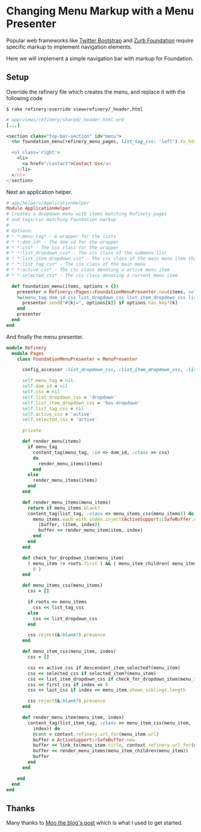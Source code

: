 # Changing Menu Markup with a Menu Presenter

Popular web frameworks like [Twitter Bootstrap](http://getbootstrap.com/) and [Zurb Foundation](http://foundation.zurb.com/) require specific markup to implement navigation elements.

Here we will implement a simple navigation bar with markup for Foundation.

## Setup

Override the refinery file which creates the menu, and replace it with the following code

```shell
$ rake refinery:override view=refinery/_header.html
```

```ruby
# app/views/refinery/shared/_header.html.erb
[...]

<section class="top-bar-section" id="menu">
  <%= foundation_menu(refinery_menu_pages, list_tag_css: 'left').to_html %>

  <ul class='right'>
    <li>
      <a href="/contact">Contact Us</a>
    </li>
  </ul>
</section>
```

Next an application helper.

```ruby
# app/helpers/ApplicationHelper
Module ApplicationHelper
# Creates a dropdown menu with items matching Refinery pages
# and tags/css matching Foundation markup
#
# Options:
# * *:menu_tag* - A wrapper for the lists
# * *:dom_id* - The dom id for the wrapper
# * *:css* - The css class for the wrapper
# * *:list_dropdown_css* - The css class of the submenu list
# * *:list_item_dropdown_css* - The css class of the main menu item that has a dropdown
# * *:list_tag_css* - The css class of the main menu
# * *:active_css* - The css class denoting a active menu item
# * *:selected_css* - The css class denoting a current menu item

  def foundation_menu(items, options = {})
    presenter = Refinery::Pages::FoundationMenuPresenter.new(items, self)
    %w(menu_tag dom_id css list_dropdown_css list_item_dropdown_css list_tag_css active_css selected_css).map(&:to_sym).each do |k|
      presenter.send("#{k}=", options[k]) if options.has_key?(k)
    end
    presenter
  end
end
```

And finally the menu presenter.

```ruby
module Refinery
  module Pages
    class FoundationMenuPresenter < MenuPresenter

      config_accessor :list_dropdown_css, :list_item_dropdown_css, :list_tag_css

      self.menu_tag = nil
      self.dom_id = nil
      self.css = nil
      self.list_dropdown_css = 'dropdown'
      self.list_item_dropdown_css = 'has-dropdown'
      self.list_tag_css = nil
      self.active_css = 'active'
      self.selected_css = 'active'

      private

      def render_menu(items)
        if menu_tag
          content_tag(menu_tag, :id => dom_id, :class => css)
          do
            render_menu_items(items)
          end
        else
          render_menu_items(items)
        end
      end

      def render_menu_items(menu_items)
        return if menu_items.blank?
        content_tag(list_tag, :class => menu_items_css(menu_items)) do
          menu_items.each_with_index.inject(ActiveSupport::SafeBuffer.new) do
            |buffer, (item, index)|
            buffer << render_menu_item(item, index)
          end
        end
      end

      def check_for_dropdown_item(menu_item)
        ( menu_item != roots.first ) && ( menu_item_children( menu_item ).count >
          0 )
      end

      def menu_items_css(menu_items)
        css = []

        if roots == menu_items
          css << list_tag_css
        else
          css << list_dropdown_css
        end

        css.reject(&:blank?).presence
      end

      def menu_item_css(menu_item, index)
        css = []

        css << active_css if descendant_item_selected?(menu_item)
        css << selected_css if selected_item?(menu_item)
        css << list_item_dropdown_css if check_for_dropdown_item(menu_item)
        css << first_css if index == 0
        css << last_css if index == menu_item.shown_siblings.length

        css.reject(&:blank?).presence
      end

      def render_menu_item(menu_item, index)
        content_tag(list_item_tag, :class => menu_item_css(menu_item,
          index)) do
          @cont = context.refinery.url_for(menu_item.url)
          buffer = ActiveSupport::SafeBuffer.new
          buffer << link_to(menu_item.title, context.refinery.url_for(menu_item.url))
          buffer << render_menu_items(menu_item_children(menu_item))
          buffer
        end
      end

    end
  end
end
```

## Thanks

Many thanks to [Moo the blog's post](http://blog.milkfarmproductions.com/post/73806803072/refinery-cms-and-zurb-foundation-5) which is what I used to get started.
